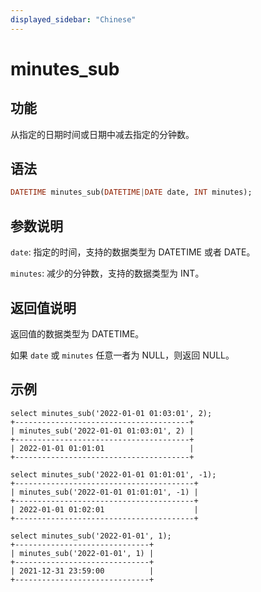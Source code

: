 ```yaml
---
displayed_sidebar: "Chinese"
---
```


# minutes_sub

## 功能

从指定的日期时间或日期中减去指定的分钟数。

## 语法

```Haskell
DATETIME minutes_sub(DATETIME|DATE date, INT minutes);
```

## 参数说明

`date`: 指定的时间，支持的数据类型为 DATETIME 或者 DATE。

`minutes`: 减少的分钟数，支持的数据类型为 INT。

## 返回值说明

返回值的数据类型为 DATETIME。

如果 `date` 或 `minutes` 任意一者为 NULL，则返回 NULL。

## 示例

```Plain Text
select minutes_sub('2022-01-01 01:03:01', 2);
+---------------------------------------+
| minutes_sub('2022-01-01 01:03:01', 2) |
+---------------------------------------+
| 2022-01-01 01:01:01                   |
+---------------------------------------+

select minutes_sub('2022-01-01 01:01:01', -1);
+----------------------------------------+
| minutes_sub('2022-01-01 01:01:01', -1) |
+----------------------------------------+
| 2022-01-01 01:02:01                    |
+----------------------------------------+

select minutes_sub('2022-01-01', 1);
+------------------------------+
| minutes_sub('2022-01-01', 1) |
+------------------------------+
| 2021-12-31 23:59:00          |
+------------------------------+
```